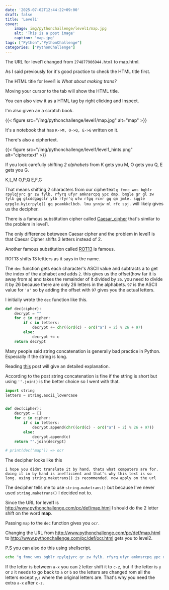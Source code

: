 ```yaml
---
date: '2025-07-02T12:44:22+09:00'
draft: false
title: 'Level1'
cover: 
    image: img/pythonchallenge/level1/map.jpg
    alt: 'This is a post image'
    caption: 'map.jpg'
tags: ["Python","PythonChallenge"]
categories: ["PythonChallenge"]
---
```




The URL for level1 changed from `274877906944.html` to map.html.


As I said previously for it's good practice to check the HTML title first.


The HTML title for level1 is *What about making trans?* 


Moving your cursor to the tab will show the HTML title. 


You can also view it as a HTML tag by right clicking and Inspect.


I'm also given an a scratch book.


{{< figure src="/img/pythonchallenge/level1/map.jpg" alt="map" >}}


It's a notebook that has `K->M, O->Q, E->G` written on it.


There's also a ciphertext.


{{< figure src="/img/pythonchallenge/level1/level1_hints.png" alt="ciphertext" >}}


If you look carefully shifting *2 alphabets* from K gets you M, O gets you Q, E gets you G. 


K,L,M 
O,P,Q 
E,F,G 


That means shifting 2 characters from our ciphertext `g fmnc wms bgblr rpylqjyrc gr zw fylb. rfyrq ufyr amknsrcpq ypc dmp. bmgle gr gl zw fylb gq glcddgagclr ylb rfyr'q ufw rfgq rcvr gq qm jmle. sqgle qrpgle.kyicrpylq() gq pcamkkclbcb. lmu ynnjw ml rfc spj.` will likely gives us the decipher.


There is a famous substitution cipher called [Caesar_cipher](https://en.wikipedia.org/wiki/Caesar_cipher) that's similar to the problem in level1.


The only difference beteween Caesar cipher and the problem in level1 is that Caesar Cipher shifts 3 letters instead of 2. 


Another famous substitution called [ROT13](https://en.wikipedia.org/wiki/ROT13) is famous. 


ROT13 shifts 13 lettters as it says in the name. 


The `dec` function gets each character's ASCII value and subtracts a to get the index of the alphabet and adds `2`. this gives us the offset(how far it is away from a) and takes the remainder of it divided by `26`. you need to divide it by 26 because there are only 26 letters in the alphabets. 
`97` is the ASCII value for `'a'` so by adding the offset with `97` gives you the actual letters.


I initially wrote the `dec` function like this.


```python
def dec(cipher):
    decrypt = ""
    for c in cipher:
        if c in letters:
            decrypt += chr((ord(c) - ord("a") + 2) % 26 + 97)
        else:
            decrypt += c
    return decrypt
```


Many people said string concatenation is generally bad practice in Python. 
Especially if the string is long. 


Reading [this](https://stackoverflow.com/questions/39675898/is-python-string-concatenation-bad-practice) post will give an detailed explanation.


According to the post string concatenation is fine if the string is short but using `''.join()` is the better choice so I went with that. 


```python
import string 
letters = string.ascii_lowercase


def dec(cipher):
    decrypt = []
    for c in cipher:
        if c in letters:
            decrypt.append(chr((ord(c) - ord("a") + 2) % 26 + 97))
        else:
            decrypt.append(c)
    return "".join(decrypt)

# print(dec("map")) => ocr
```


The decipher looks like this 


`i hope you didnt translate it by hand. thats what computers are for. doing it in by hand is inefficient and that's why this text is so long. using string.maketrans() is recommended. now apply on the url`


The decipher tells me to use `string.maketrans()` but because I've never used `string.maketrans()` I decided not to. 


Since the URL for level1 is http://www.pythonchallenge.com/pc/def/map.html I should do the 2 letter shift on the word **map**. 


Passing `map` to the `dec` function gives you `ocr`.


Changing the URL from http://www.pythonchallenge.com/pc/def/map.html to http://www.pythonchallenge.com/pc/def/ocr.html gets you to level2.  


P.S you can also do this using shellscript. 


```bash
echo "g fmnc wms bgblr rpylqjyrc gr zw fylb. rfyrq ufyr amknsrcpq ypc dmp. bmgle gr gl zw fylb gq glcddgagclr ylb rfyr'q ufw rfgq rcvr gq qm jmle. sqgle qrpgle.kyicrpylq() gq pcamkkclbcb. lmu ynnjw ml rfc spj." | tr a-z c-za-x
```


If the letter is between `a-x` you can `2` letter shift it to `c-z`, but if the letter is `y` or `z` it needs to go back to `a` or `b` so the letters are changed rom all the letters except `y`,`z` where the original letters are. 
That's why you need the extra `a-x` after `c-z`.  